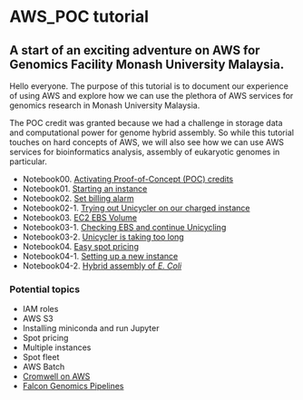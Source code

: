 # AWS_POC tutorial
## A start of an exciting adventure on AWS for Genomics Facility Monash University Malaysia.

Hello everyone. The purpose of this tutorial is to document our experience of using AWS and explore how we can use the plethora of AWS services for genomics research in Monash University Malaysia.

The POC credit was granted because we had a challenge in storage data and computational power for genome hybrid assembly. So while this tutorial touches on hard concepts of AWS, we will also see how we can use AWS services for bioinformatics analysis, assembly of eukaryotic genomes in particular.

- Notebook00. [Activating Proof-of-Concept (POC) credits](./notebooks/Notebook00.ipynb)</br>
- Notebook01. [Starting an instance](./notebooks/Notebook01.ipynb)</br>
- Notebook02. [Set billing alarm](./notebooks/Notebook02.ipynb)</br>
- Notebook02-1. [Trying out Unicycler on our charged instance](./notebooks/Notebook02-1.ipynb)</br>
- Notebook03. [EC2 EBS Volume](./notebooks/Notebook03.ipynb)
- Notebook03-1. [Checking EBS and continue Unicycling](./notebooks/Notebook03-1.ipynb)
- Notebook03-2. [Unicycler is taking too long](./notebooks/Notebook03-2.ipynb)
- Notebook04. [Easy spot pricing](./notebooks/Notebook04.ipynb)
- Notebook04-1. [Setting up a new instance](./notebooks/Notebook04-1.ipynb)
- Notebook04-2. [Hybrid assembly of <em>E. Coli</em>](./notebooks/Notebook04-2.ipynb)


### Potential topics
- IAM roles
- AWS S3
- Installing miniconda and run Jupyter
- Spot pricing
- Multiple instances
- Spot fleet
- AWS Batch
- [Cromwell on AWS](https://aws.amazon.com/government-education/cromwell-on-aws/)
- [Falcon Genomics Pipelines](https://aws.amazon.com/marketplace/pp/B07C3NV88G)
